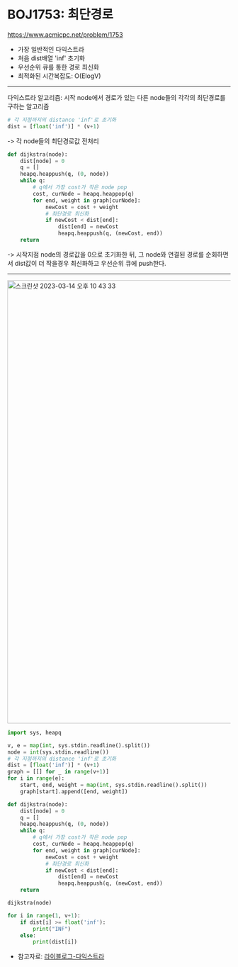 # BOJ1753: 최단경로

<https://www.acmicpc.net/problem/1753>

- 가장 일반적인 다익스트라
- 처음 dist배열 'inf' 초기화
- 우선순위 큐를 통한 경로 최신화
- 최적화된 시간복잡도: O(ElogV)

---

다익스트라 알고리즘: 시작 node에서 경로가 있는 다른 node들의 각각의 최단경로를 구하는 알고리즘

```python
# 각 지점까지의 distance 'inf'로 초기화
dist = [float('inf')] * (v+1)
```

-> 각 node들의 최단경로값 전처리

```python
def dijkstra(node):
    dist[node] = 0
    q = []
    heapq.heappush(q, (0, node))
    while q:
        # q에서 가장 cost가 작은 node pop
        cost, curNode = heapq.heappop(q)
        for end, weight in graph[curNode]:
            newCost = cost + weight
            # 최단경로 최신화
            if newCost < dist[end]:
                dist[end] = newCost
                heapq.heappush(q, (newCost, end))
    return
```

-> 시작지점 node의 경로값을 0으로 초기화한 뒤, 그 node와 연결된 경로를 순회하면서 dist값이 더 작을경우 최신화하고 우선순위 큐에 push한다.

---

<img width="1000" alt="스크린샷 2023-03-14 오후 10 43 33" src="https://user-images.githubusercontent.com/104095041/225020423-7777e9d4-264b-444e-bf75-22e77bbfded2.png">

```python
import sys, heapq

v, e = map(int, sys.stdin.readline().split())
node = int(sys.stdin.readline())
# 각 지점까지의 distance 'inf'로 초기화
dist = [float('inf')] * (v+1)
graph = [[] for _ in range(v+1)]
for i in range(e):
    start, end, weight = map(int, sys.stdin.readline().split())
    graph[start].append([end, weight])

def dijkstra(node):
    dist[node] = 0
    q = []
    heapq.heappush(q, (0, node))
    while q:
        # q에서 가장 cost가 작은 node pop
        cost, curNode = heapq.heappop(q)
        for end, weight in graph[curNode]:
            newCost = cost + weight
            # 최단경로 최신화
            if newCost < dist[end]:
                dist[end] = newCost
                heapq.heappush(q, (newCost, end))
    return

dijkstra(node)

for i in range(1, v+1):
    if dist[i] >= float('inf'):
        print("INF")
    else:
        print(dist[i])
```

- 참고자료: [라이블로그-다익스트라](https://m.blog.naver.com/kks227/220796029558)
